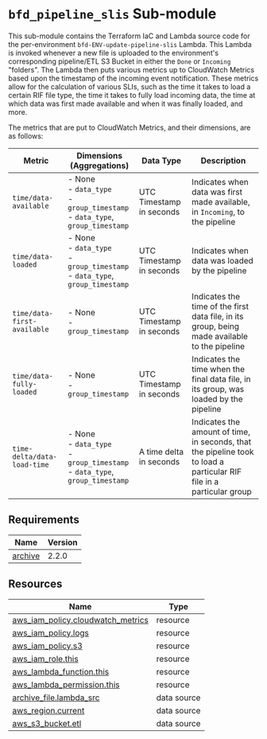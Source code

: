 # `bfd_pipeline_slis` Sub-module

This sub-module contains the Terraform IaC and Lambda source code for the per-environment
`bfd-ENV-update-pipeline-slis` Lambda. This Lambda is invoked whenever a new file is uploaded to the
environment's corresponding pipeline/ETL S3 Bucket in either the `Done` or `Incoming` "folders". The
Lambda then puts various metrics up to CloudWatch Metrics based upon the timestamp of the incoming
event notification. These metrics allow for the calculation of various SLIs, such as the time it
takes to load a certain RIF file type, the time it takes to fully load incoming data, the time at
which data was first made available and when it was finally loaded, and more.

The metrics that are put to CloudWatch Metrics, and their dimensions, are as follows:

| Metric | Dimensions (Aggregations) | Data Type | Description
| --- | --- | --- | --- |
| `time/data-available` | - None<br>- `data_type`<br>- `group_timestamp`<br>- `data_type`, `group_timestamp` | UTC Timestamp in seconds | Indicates when data was first made available, in `Incoming`, to the pipeline |
| `time/data-loaded` | - None<br>- `data_type`<br>- `group_timestamp`<br>- `data_type`, `group_timestamp` | UTC Timestamp in seconds | Indicates when data was loaded by the pipeline |
| `time/data-first-available` | - None<br>- `group_timestamp` | UTC Timestamp in seconds | Indicates the time of the first data file, in its group, being made available to the pipeline |
| `time/data-fully-loaded` | - None<br>- `group_timestamp` | UTC Timestamp in seconds | Indicates the time when the final data file, in its group, was loaded by the pipeline |
| `time-delta/data-load-time` | - None<br>- `data_type`<br>- `group_timestamp`<br>- `data_type`, `group_timestamp` | A time delta in seconds | Indicates the amount of time, in seconds, that the pipeline took to load a particular RIF file in a particular group |

<!-- BEGIN_TF_DOCS -->
<!-- GENERATED WITH `terraform-docs .`
     Manually updating the README.md will be overwritten.
     For more details, see the file '.terraform-docs.yml' or
     https://terraform-docs.io/user-guide/configuration/
-->
## Requirements

| Name | Version |
|------|---------|
| <a name="requirement_archive"></a> [archive](#requirement\_archive) | 2.2.0 |

<!-- GENERATED WITH `terraform-docs .`
Manually updating the README.md will be overwritten.
For more details, see the file '.terraform-docs.yml' or
https://terraform-docs.io/user-guide/configuration/
-->

## Resources

| Name | Type |
|------|------|
| [aws_iam_policy.cloudwatch_metrics](https://registry.terraform.io/providers/hashicorp/aws/latest/docs/resources/iam_policy) | resource |
| [aws_iam_policy.logs](https://registry.terraform.io/providers/hashicorp/aws/latest/docs/resources/iam_policy) | resource |
| [aws_iam_policy.s3](https://registry.terraform.io/providers/hashicorp/aws/latest/docs/resources/iam_policy) | resource |
| [aws_iam_role.this](https://registry.terraform.io/providers/hashicorp/aws/latest/docs/resources/iam_role) | resource |
| [aws_lambda_function.this](https://registry.terraform.io/providers/hashicorp/aws/latest/docs/resources/lambda_function) | resource |
| [aws_lambda_permission.this](https://registry.terraform.io/providers/hashicorp/aws/latest/docs/resources/lambda_permission) | resource |
| [archive_file.lambda_src](https://registry.terraform.io/providers/hashicorp/archive/2.2.0/docs/data-sources/file) | data source |
| [aws_region.current](https://registry.terraform.io/providers/hashicorp/aws/latest/docs/data-sources/region) | data source |
| [aws_s3_bucket.etl](https://registry.terraform.io/providers/hashicorp/aws/latest/docs/data-sources/s3_bucket) | data source |
<!-- END_TF_DOCS -->
